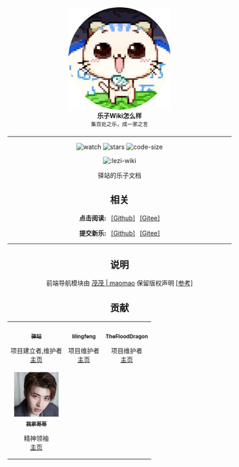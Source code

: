 <!-- markdownlint-configure-file {
  "MD013": {
    "code_blocks": false,
    "tables": false
  },
  "MD033": false,
  "MD041": false
} -->
<div align="center">
  <div>
    <img src="/docs/public/logo.png" width="230" alt="Yizhan" />
  </div>
  <b>
    乐子Wiki怎么样
  </b>
  <div>
    <sup>集百处之乐，成一家之言</sup>
  </div>
</a>

<hr />


![watch](https://badgen.net/github/watchers/postyizhan/Lezi-Wiki)
![stars](https://badgen.net/github/stars/postyizhan/Lezi-Wiki)
![code-size](https://img.shields.io/github/repo-size/postyizhan/lezi-wiki)

![:lezi-wiki](https://count.kjchmc.cn/get/@:lezi-wiki)

驿站的乐子文档

## 相关

 **点击阅读:**&ensp; [[Github]](https://postyizhan.github.io/lezi-wiki)&ensp; [[Gitee]](http://postyizhan.gitee.io/lezi-wiki)

 **提交新乐:**&ensp; [[Github]](https://github.com/postyizhan/lezi-wiki/issues/new)&ensp; [[Gitee]](https://gitee.com/postyizhan/lezi-wiki/issues)


---

## 说明

前端导航模块由 [茂茂 | maomao](https://github.com/maomao1996) 保留版权声明 [[参考]](https://github.com/maomao1996/vitepress-nav-template)

## 贡献

<table>
  <tr>
    <!-- Yi zhan -->
    <td align="center">
      <a href="https://github.com/postyizhan"
        ><img
          src="https://avatars.githubusercontent.com/u/97342038"
          width="100px;"
          alt=""
        /><br /><sub><b>驿站</b></sub></a
      ><br />
      <p>
        项目建立者,维护者 <br />
        <a href="https://github.com/postyizhan"
        >主页</a>
      </p>
      </a>
    </td>
  <!-- lilingfeng -->
    <td align="center">
      <a href="https://github.com/lilingfengdev"
        ><img
          src="https://avatars.githubusercontent.com/u/145678359"
          width="100px;"
          alt=""
        /><br /><sub><b>lilingfeng</b></sub></a
      ><br />
      <p>
        项目维护者 <br />
        <a href="https://github.com/lilingfengdev"
        >主页</a>
      </p>
      </a>
    </td>
  <!-- TheFloodDragon -->
    <td align="center">
      <a href="https://github.com/TheFloodDragon"
        ><img
          src="https://avatars.githubusercontent.com/u/75253383"
          width="100px;"
          alt=""
        /><br /><sub><b>TheFloodDragon</b></sub></a
      ><br />
      <p>
        项目维护者 <br />
        <a href="https://github.com/TheFloodDragon"
        >主页</a>
      </p>
      </a>
    </td>
  </tr>
  <!-- kunkun -->
    <td align="center">
      <a href="https://www.bilibili.com/video/av984714877/"
        ><img
          src="/docs/public/kunkun.jpg"
          width="100px;"
          alt=""
        /><br /><sub><b>我家哥哥</b></sub></a
      ><br />
      <p>
        精神领袖 <br />
        <a href="https://www.bilibili.com/video/av984714877/"
        >主页</a>
      </p>
      </a>
    </td>
  </tr>
</table>
